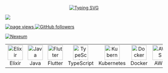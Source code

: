 <div align="center">
  <p align="center">
    <a href="https://git.io/typing-svg">
      <img src="https://readme-typing-svg.demolab.com?font=Fira+Code&pause=1000&color=F7F7F7&center=true&vCenter=true&width=450&lines=Hi+%F0%9F%91%8B%2C+I'm+Andres+Hernandez;Software+Developer+(Elixir+%26+Java)" alt="Typing SVG" />
    </a>
  </p>
</div>
<img src="https://user-images.githubusercontent.com/73097560/115834477-dbab4500-a447-11eb-908a-139a6edaec5c.gif">

<p align="left">
  <a href="https://github.com/Nexeum/Nexeum">
    <img src="https://komarev.com/ghpvc/?username=nexeum" alt="page views" />
  </a>

  <a href="https://github.com/Nexeum?tab=followers">
    <img alt="GitHub followers" src="https://img.shields.io/github/followers/Nexeum?style=flat&logo=github">
  </a>
</p>

<a href="#nexeum-title">
  <img src="https://raw.githubusercontent.com/nexeum/github-stats-transparent/output/generated/overview.svg" alt="Nexeum" align="center" />
</a>


<br>

<table>
  <tr>
    <td align="center" width="96">
      <a href="#nexeum-tech">
        <img src="https://icon.icepanel.io/Technology/svg/Elixir.svg" width="48" height="48" alt="Elixir" />
      </a>
      <br>Elixir
    </td>
    <td align="center" width="96">
      <a href="#nexeum-tech">
        <img src="https://icon.icepanel.io/Technology/svg/Java.svg" width="48" height="48" alt="Java" />
      </a>
      <br>Java
    </td>
    <td align="center" width="96">
      <a href="#nexeum-tech">
        <img src="https://icon.icepanel.io/Technology/svg/Flutter.svg" width="48" height="48" alt="Flutter" />
      </a>
      <br>Flutter
    </td>
    <td align="center" width="96">
      <a href="#nexeum-tech">
        <img src="https://icon.icepanel.io/Technology/svg/TypeScript.svg" width="48" height="48" alt="TypeScript" />
      </a>
      <br>TypeScript
    </td>
    <td align="center" width="96">
      <a href="#nexeum-tech" >
        <img src="https://icon.icepanel.io/Technology/svg/Kubernetes.svg" width="48" height="48" alt="Kubernetes" />
      </a>
      <br>Kubernetes
    </td>
    <td align="center" width="96"> 
      <a href="#nexeum-tech" >
        <img src="https://icon.icepanel.io/Technology/svg/Docker.svg" width="48" height="48" alt="Docker" />
      </a>
      <br>Docker
    </td>
    <td align="center"  width="96">
      <a href="#nexeum-tech">
        <img src="https://icon.icepanel.io/Technology/png-shadow-512/AWS.png" width="48" height="48" alt="AWS" />
      </a>
      <br>AWS
    </td>
    <td align="center" width="96">
      <a href="#nexeum-tech" >
        <img src="https://icon.icepanel.io/Technology/svg/MongoDB.svg" width="48" height="48" alt="MongoDB" />
      </a>
      <br>MongoDB
    </td>
    <td align="center" width="96">
      <a href="#nexeum-tech" >
        <img src="https://icon.icepanel.io/Technology/svg/Erlang.svg" width="48" height="48" alt="Erlang" />
      </a>
      <br>Erlang
    </td>
    <td align="center" width="96">
      <a href="#nexeum-tech" >
        <img src="https://icon.icepanel.io/Technology/png-shadow-512/Linux.png" width="48" height="48" alt="Linux" />
      </a>
      <br>Linux
    </td>
  </tr>
</table>





